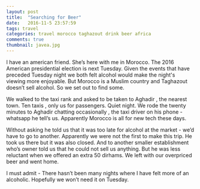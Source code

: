 ```yaml
---
layout: post
title:  "Searching for Beer"
date:   2016-11-5 23:57:59
tags: travel
categories: travel morocco taghazout drink beer africa
comments: true
thumbnail: javea.jpg
---
```


I have an american friend. She’s here with me in Morocco. The 2016 American presidential election is next Tuesday. Given the events that have preceded Tuesday night we both felt alcohol would make the night's viewing more enjoyable. But Morocco is a Muslim country and Taghazout doesn’t sell alcohol. So we set out to find some.

We walked to the taxi rank and asked to be taken to Aghadir , the nearest town. Ten taxis , only us for passengers. Quiet night. We rode the twenty minutes to Aghadir
 chatting occasionally , the taxi driver on his phone - whatsapp he tell’s us. Apparently Morocco is all for new tech these days.

Without asking he told us that it was too late for alcohol at the market -  we’d have to go to another. Apparently we were not the first to make this trip. He took us there but it was also closed. And to another smaller establishment who’s owner told us that he could not sell us anything.  But he was less reluctant when we offered an extra 50 dirhams. We left with our overpriced beer and went home.

I must admit - There hasn’t been many nights where I have felt more of an alcoholic. Hopefully we won’t need it on Tuesday.